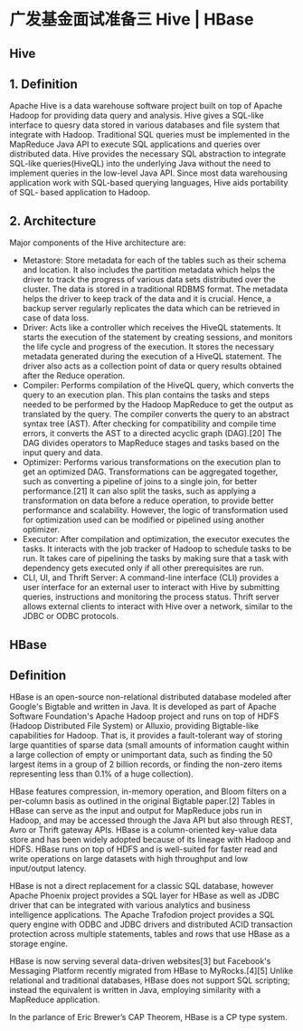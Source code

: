 # 广发基金面试准备三 Hive | HBase

## Hive 

## 1. Definition

Apache Hive is a data warehouse software project built on top of Apache Hadoop for providing data query and analysis. Hive gives a SQL-like interface to quesry data stored in various databases and file system that integrate with Hadoop. Traditional SQL queries must be implemented in the MapReduce Java API to execute SQL applications and queries over distributed data. Hive provides the necessary SQL abstraction to integrate SQL-like queries(HiveQL) into the underlying Java without the need to implement queries in the low-level Java API. Since most data warehousing application work with SQL-based querying languages, Hive aids portability of SQL- based application to Hadoop.

## 2. Architecture

Major components of the Hive architecture are:

* Metastore: Store metadata for each of the tables such as their schema and location. It also includes the partition metadata which helps the driver to track the progress of various data sets distributed over the cluster. The data is stored in a traditional RDBMS format. The metadata helps the driver to keep track of the data and it is crucial. Hence, a backup server regularly replicates the data which can be retrieved in case of data loss.
* Driver: Acts like a controller which receives the HiveQL statements. It starts the execution of the statement by creating sessions, and monitors the life cycle and progress of the execution. It stores the necessary metadata generated during the execution of a HiveQL statement. The driver also acts as a collection point of data or query results obtained after the Reduce operation.
* Compiler: Performs compilation of the HiveQL query, which converts the query to an execution plan. This plan contains the tasks and steps needed to be performed by the Hadoop MapReduce to get the output as translated by the query. The compiler converts the query to an abstract syntax tree (AST). After checking for compatibility and compile time errors, it converts the AST to a directed acyclic graph (DAG).[20] The DAG divides operators to MapReduce stages and tasks based on the input query and data.
* Optimizer: Performs various transformations on the execution plan to get an optimized DAG. Transformations can be aggregated together, such as converting a pipeline of joins to a single join, for better performance.[21] It can also split the tasks, such as applying a transformation on data before a reduce operation, to provide better performance and scalability. However, the logic of transformation used for optimization used can be modified or pipelined using another optimizer.
* Executor: After compilation and optimization, the executor executes the tasks. It interacts with the job tracker of Hadoop to schedule tasks to be run. It takes care of pipelining the tasks by making sure that a task with dependency gets executed only if all other prerequisites are run.
* CLI, UI, and Thrift Server: A command-line interface (CLI) provides a user interface for an external user to interact with Hive by submitting queries, instructions and monitoring the process status. Thrift server allows external clients to interact with Hive over a network, similar to the JDBC or ODBC protocols.

## HBase

## Definition

HBase is an open-source non-relational distributed database modeled after Google's Bigtable and written in Java. It is developed as part of Apache Software Foundation's Apache Hadoop project and runs on top of HDFS (Hadoop Distributed File System) or Alluxio, providing Bigtable-like capabilities for Hadoop. That is, it provides a fault-tolerant way of storing large quantities of sparse data (small amounts of information caught within a large collection of empty or unimportant data, such as finding the 50 largest items in a group of 2 billion records, or finding the non-zero items representing less than 0.1% of a huge collection).

HBase features compression, in-memory operation, and Bloom filters on a per-column basis as outlined in the original Bigtable paper.[2] Tables in HBase can serve as the input and output for MapReduce jobs run in Hadoop, and may be accessed through the Java API but also through REST, Avro or Thrift gateway APIs. HBase is a column-oriented key-value data store and has been widely adopted because of its lineage with Hadoop and HDFS. HBase runs on top of HDFS and is well-suited for faster read and write operations on large datasets with high throughput and low input/output latency.

HBase is not a direct replacement for a classic SQL database, however Apache Phoenix project provides a SQL layer for HBase as well as JDBC driver that can be integrated with various analytics and business intelligence applications. The Apache Trafodion project provides a SQL query engine with ODBC and JDBC drivers and distributed ACID transaction protection across multiple statements, tables and rows that use HBase as a storage engine.

HBase is now serving several data-driven websites[3] but Facebook's Messaging Platform recently migrated from HBase to MyRocks.[4][5] Unlike relational and traditional databases, HBase does not support SQL scripting; instead the equivalent is written in Java, employing similarity with a MapReduce application.

In the parlance of Eric Brewer’s CAP Theorem, HBase is a CP type system.

